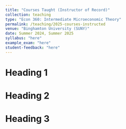 ```yaml
---
title: "Courses Taught (Instructor of Record)"
collection: teaching
type: "Econ 360: Intermediate Microeconomic Theory"
permalink: /teaching/2025-courses-instructed
venue: "Binghamton University (SUNY)"
date: Summer 2024, Summer 2025
syllabus: "here"
example_exam: "here"
student-feedback: "here"
---
```


Heading 1
======

Heading 2
======

Heading 3
======